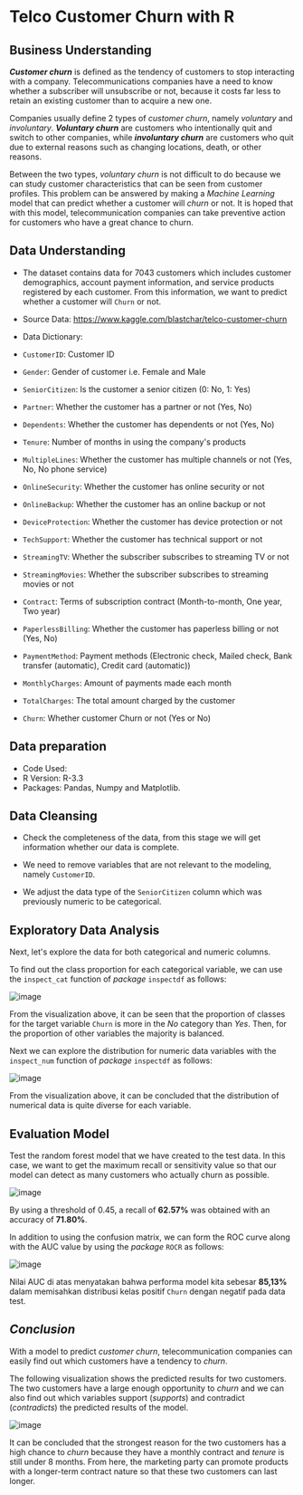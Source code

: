 # **Telco Customer Churn with R**

## **Business Understanding**

***Customer churn*** is defined as the tendency of customers to stop interacting with a company. Telecommunications companies have a need to know whether a subscriber will unsubscribe or not, because it costs far less to retain an existing customer than to acquire a new one.

Companies usually define 2 types of *customer churn*, namely *voluntary* and *involuntary*. ***Voluntary churn*** are customers who intentionally quit and switch to other companies, while ***involuntary churn*** are customers who quit due to external reasons such as changing locations, death, or other reasons.

Between the two types, *voluntary churn* is not difficult to do because we can study customer characteristics that can be seen from customer profiles. This problem can be answered by making a *Machine Learning* model that can predict whether a customer will *churn* or not. It is hoped that with this model, telecommunication companies can take preventive action for customers who have a great chance to churn.

## **Data Understanding**

* The dataset contains data for 7043 customers which includes customer demographics, account payment information, and service products registered by each customer. From this information, we want to predict whether a customer will `Churn` or not.

* Source Data: https://www.kaggle.com/blastchar/telco-customer-churn

* Data Dictionary:

* `CustomerID`: Customer ID
* `Gender`: Gender of customer i.e. Female and Male
* `SeniorCitizen`: Is the customer a senior citizen (0: No, 1: Yes)
* `Partner`: Whether the customer has a partner or not (Yes, No)
* `Dependents`: Whether the customer has dependents or not (Yes, No)
* `Tenure`: Number of months in using the company's products
* `MultipleLines`: Whether the customer has multiple channels or not (Yes, No, No phone service)
* `OnlineSecurity`: Whether the customer has online security or not
* `OnlineBackup`: Whether the customer has an online backup or not
* `DeviceProtection`: Whether the customer has device protection or not
* `TechSupport`: Whether the customer has technical support or not
* `StreamingTV`: Whether the subscriber subscribes to streaming TV or not
* `StreamingMovies`: Whether the subscriber subscribes to streaming movies or not
* `Contract`: Terms of subscription contract (Month-to-month, One year, Two year)
* `PaperlessBilling`: Whether the customer has paperless billing or not (Yes, No)
* `PaymentMethod`: Payment methods (Electronic check, Mailed check, Bank transfer (automatic), Credit card (automatic))
* `MonthlyCharges`: Amount of payments made each month
* `TotalCharges`: The total amount charged by the customer
* `Churn`: Whether customer Churn or not (Yes or No)

## **Data preparation**

* Code Used:
* R Version: R-3.3
* Packages: Pandas, Numpy and Matplotlib.

## **Data Cleansing**

* Check the completeness of the data, from this stage we will get information whether our data is complete.

* We need to remove variables that are not relevant to the modeling, namely `CustomerID`.

* We adjust the data type of the `SeniorCitizen` column which was previously numeric to be categorical.

## **Exploratory Data Analysis**
Next, let's explore the data for both categorical and numeric columns.

To find out the class proportion for each categorical variable, we can use the `inspect_cat` function of *package* `inspectdf` as follows:

![image](https://user-images.githubusercontent.com/85482667/137407717-61885ef1-739d-4d91-ba1c-76638b798548.png)

From the visualization above, it can be seen that the proportion of classes for the target variable `Churn` is more in the *No* category than *Yes*. Then, for the proportion of other variables the majority is balanced.

Next we can explore the distribution for numeric data variables with the `inspect_num` function of *package* `inspectdf` as follows:

![image](https://user-images.githubusercontent.com/85482667/137407831-a67c546c-c789-4d13-9163-ddd581f64f49.png)

From the visualization above, it can be concluded that the distribution of numerical data is quite diverse for each variable.

## Evaluation Model

Test the random forest model that we have created to the test data. In this case, we want to get the maximum recall or sensitivity value so that our model can detect as many customers who actually churn as possible.

![image](https://user-images.githubusercontent.com/85482667/137408113-76fa5f9e-7bce-44d4-9390-13b05e424159.png)

By using a threshold of 0.45, a recall of **62.57%** was obtained with an accuracy of **71.80%**.

In addition to using the confusion matrix, we can form the ROC curve along with the AUC value by using the *package* `ROCR` as follows:

![image](https://user-images.githubusercontent.com/85482667/137407976-4d372cbc-8357-4ec6-beca-734915fd4264.png)

Nilai AUC di atas menyatakan bahwa performa model kita sebesar **85,13%** dalam memisahkan distribusi kelas positif `Churn` dengan negatif pada data test.

## *Conclusion*

With a model to predict *customer churn*, telecommunication companies can easily find out which customers have a tendency to *churn*.

The following visualization shows the predicted results for two customers. The two customers have a large enough opportunity to *churn* and we can also find out which variables support (*supports*) and contradict (*contradicts*) the predicted results of the model.

![image](https://user-images.githubusercontent.com/85482667/137408321-edeca8ac-a3c9-4b2b-a54b-fc6f6315429f.png)

It can be concluded that the strongest reason for the two customers has a high chance to *churn* because they have a monthly contract and *tenure* is still under 8 months. From here, the marketing party can promote products with a longer-term contract nature so that these two customers can last longer.